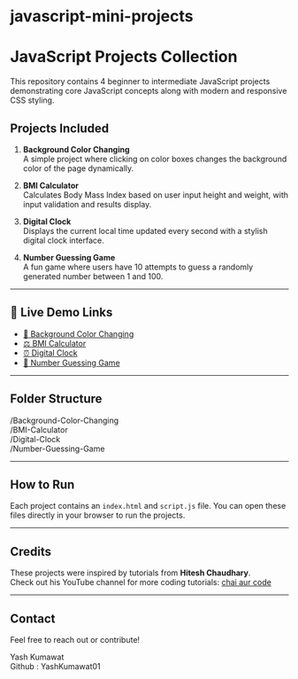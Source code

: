 # javascript-mini-projects

# JavaScript Projects Collection

This repository contains 4 beginner to intermediate JavaScript projects demonstrating core JavaScript concepts along with modern and responsive CSS styling.

## Projects Included

1. **Background Color Changing**  
   A simple project where clicking on color boxes changes the background color of the page dynamically.

2. **BMI Calculator**  
   Calculates Body Mass Index based on user input height and weight, with input validation and results display.

3. **Digital Clock**  
   Displays the current local time updated every second with a stylish digital clock interface.

4. **Number Guessing Game**  
   A fun game where users have 10 attempts to guess a randomly generated number between 1 and 100.

---

## 🔗 Live Demo Links

- [🎨 Background Color Changing](https://YashKumawat01.github.io/javascript-mini-projects/Background-Color-Changing/)
- [⚖️ BMI Calculator](https://YashKumawat01.github.io/javascript-mini-projects/BMI-Calculator/)
- [⏰ Digital Clock](https://YashKumawat01.github.io/javascript-mini-projects/Digital-Clock/)
- [🎯 Number Guessing Game](https://YashKumawat01.github.io/javascript-mini-projects/Number-Guessing-Game/)

---

## Folder Structure

/Background-Color-Changing  
/BMI-Calculator  
/Digital-Clock  
/Number-Guessing-Game  


---

## How to Run

Each project contains an `index.html` and `script.js` file. You can open these files directly in your browser to run the projects.

---

## Credits

These projects were inspired by tutorials from **Hitesh Chaudhary**.  
Check out his YouTube channel for more coding tutorials: [chai aur code]([https://www.youtube.com/@HiteshChoudhary](https://www.youtube.com/@chaiaurcode))

---

## Contact

Feel free to reach out or contribute!

Yash Kumawat  
Github : YashKumawat01

